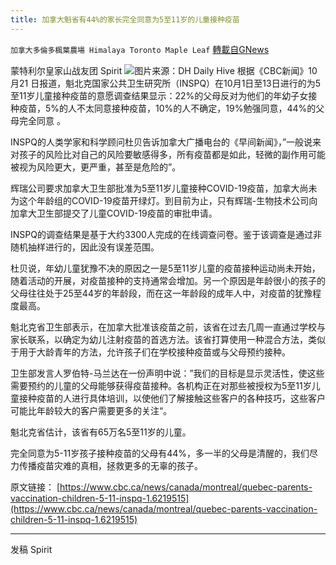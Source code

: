 ```yaml
---
title: 加拿大魁省有44%的家长完全同意为5至11岁的儿童接种疫苗
---
```

`加拿大多倫多楓葉農場 Himalaya Toronto Maple Leaf` [轉載自GNews](https://gnews.org/zh-hans/1611052/)

蒙特利尔皇家山战友团 Spirit
![](https://assets.gnews.org/wp-content/uploads/2021/10/shutterstock_708794968-1.jpg)图片来源：DH Daily Hive
根据《CBC新闻》10月21 日报道，魁北克国家公共卫生研究所（INSPQ）在10月1日至13日进行的为5至11岁儿童接种疫苗的意愿调查结果显示：22%的父母反对为他们的年幼子女接种疫苗，5%的人不太同意接种疫苗，10%的人不确定，19%勉强同意，44%的父母完全同意 。

INSPQ的人类学家和科学顾问杜贝告诉加拿大广播电台的《早间新闻》，”一般说来对孩子的风险比对自己的风险要敏感得多，所有疫苗都是如此，轻微的副作用可能被视为风险更大，更严重，甚至是危险的”。

辉瑞公司要求加拿大卫生部批准为5至11岁儿童接种COVID-19疫苗，加拿大尚未为这个年龄组的COVID-19疫苗开绿灯。到目前为止，只有辉瑞-生物技术公司向加拿大卫生部提交了儿童COVID-19疫苗的审批申请。

INSPQ的调查结果是基于大约3300人完成的在线调查问卷。鉴于该调查是通过非随机抽样进行的，因此没有误差范围。

杜贝说，年幼儿童犹豫不决的原因之一是5至11岁儿童的疫苗接种运动尚未开始，随着活动的开展，对疫苗接种的支持通常会增加。另一个原因是年龄很小的孩子的父母往往处于25至44岁的年龄段，而在这一年龄段的成年人中，对疫苗的犹豫程度最高。

魁北克省卫生部表示，在加拿大批准该疫苗之前，该省在过去几周一直通过学校与家长联系，以确定为幼儿注射疫苗的首选方法。该省打算使用一种混合方法，类似于用于大龄青年的方法，允许孩子们在学校接种疫苗或与父母预约接种。

卫生部发言人罗伯特-马兰达在一份声明中说：”我们的目标是显示灵活性，使这些需要预约的儿童的父母能够获得疫苗接种。各机构正在对那些被授权为5至11岁儿童接种疫苗的人进行具体培训，以使他们了解接触这些客户的各种技巧，这些客户可能比年龄较大的客户需要更多的关注“。

魁北克省估计，该省有65万名5至11岁的儿童。

完全同意为5-11岁孩子接种疫苗的父母有44%，多一半的父母是清醒的，我们尽力传播疫苗灾难的真相，拯救更多的无辜的孩子。

原文链接：
[https://www.cbc.ca/news/canada/montreal/quebec-parents-vaccination-children-5-11-inspq-1.6219515](https://www.cbc.ca/news/canada/montreal/quebec-parents-vaccination-children-5-11-inspq-1.6219515)

* * *

发稿 Spirit
